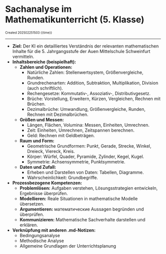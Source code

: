 # Sachanalyse im Mathematikunterricht (5. Klasse)
<span style="font-size:10;"> Created 202502251503 {{time}} </span>

---
- **Ziel:** Der KI ein detailliertes Verständnis der relevanten mathematischen Inhalte für die 5. Jahrgangsstufe der Auen Mittelschule Schweinfurt vermitteln.
- **Inhaltsbereiche (beispielhaft):**
    - **Zahlen und Operationen:**
        - Natürliche Zahlen: Stellenwertsystem, Größenvergleiche, Runden.
        - Grundrechenarten: Addition, Subtraktion, Multiplikation, Division (auch schriftlich).
        - Rechengesetze: Kommutativ-, Assoziativ-, Distributivgesetz.
        - Brüche: Vorstellung, Erweitern, Kürzen, Vergleichen, Rechnen mit Brüchen.
        - Dezimalbrüche: Umwandlung, Größenvergleiche, Runden, Rechnen mit Dezimalbrüchen.
    - **Größen und Messen:**
        - Längen, Flächen, Volumina: Messen, Einheiten, Umrechnen.
        - Zeit: Einheiten, Umrechnen, Zeitspannen berechnen.
        - Geld: Rechnen mit Geldbeträgen.
    - **Raum und Form:**
        - Geometrische Grundformen: Punkt, Gerade, Strecke, Winkel, Dreieck, Viereck, Kreis.
        - Körper: Würfel, Quader, Pyramide, Zylinder, Kegel, Kugel.
        - Symmetrie: Achsensymmetrie, Punktsymmetrie.
    - **Daten und Zufall:**
        - Erheben und Darstellen von Daten: Tabellen, Diagramme.
        - Wahrscheinlichkeit: Grundbegriffe.
- **Prozessbezogene Kompetenzen:**
    - **Problemlösen:** Aufgaben verstehen, Lösungsstrategien entwickeln, Ergebnisse überprüfen.
    - **Modellieren:** Reale Situationen in mathematische Modelle übersetzen.
    - **Argumentieren:** математические Aussagen begründen und überprüfen.
    - **Kommunizieren:** Mathematische Sachverhalte darstellen und erklären.
- **Verknüpfung mit anderen .md-Notizen:**
    - Bedingungsanalyse
    - Methodische Analyse
    - Allgemeine Grundlagen der Unterrichtsplanung
